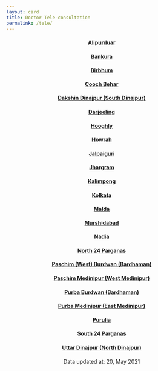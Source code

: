 ```yaml
---
layout: card
title: Doctor Tele-consultation
permalink: /tele/
---
```

<div align="center">
<a href="{{ "/tele/Alipurduar" | relative_url}}" ><div class="card"><h4><b>Alipurduar</b></h4></div></a>
<a href="{{ "/tele/Bankura" | relative_url}}" ><div class="card"><h4><b>Bankura</b></h4></div></a>
<a href="{{ "/tele/Birbhum" | relative_url}}" ><div class="card"><h4><b>Birbhum</b></h4></div></a>
<a href="{{ "/tele/Cooch-Behar" | relative_url}}" ><div class="card"><h4><b>Cooch Behar</b></h4></div></a>
<a href="{{ "/tele/Dakshin-Dinajpur-South-Dinajpur" | relative_url}}" ><div class="card"><h4><b>Dakshin Dinajpur (South Dinajpur)</b></h4></div></a>
<a href="{{ "/tele/Darjeeling" | relative_url}}" ><div class="card"><h4><b>Darjeeling</b></h4></div></a>
<a href="{{ "/tele/Hooghly" | relative_url}}" ><div class="card"><h4><b>Hooghly</b></h4></div></a>
<a href="{{ "/tele/Howrah" | relative_url}}" ><div class="card"><h4><b>Howrah</b></h4></div></a>
<a href="{{ "/tele/Jalpaiguri" | relative_url}}" ><div class="card"><h4><b>Jalpaiguri</b></h4></div></a>
<a href="{{ "/tele/Jhargram" | relative_url}}" ><div class="card"><h4><b>Jhargram</b></h4></div></a>
<a href="{{ "/tele/Kalimpong" | relative_url}}" ><div class="card"><h4><b>Kalimpong</b></h4></div></a>
<a href="{{ "/tele/Kolkata" | relative_url}}" ><div class="card"><h4><b>Kolkata</b></h4></div></a>
<a href="{{ "/tele/Malda" | relative_url}}" ><div class="card"><h4><b>Malda</b></h4></div></a>
<a href="{{ "/tele/Murshidabad" | relative_url}}" ><div class="card"><h4><b>Murshidabad</b></h4></div></a>
<a href="{{ "/tele/Nadia" | relative_url}}" ><div class="card"><h4><b>Nadia</b></h4></div></a>
<a href="{{ "/tele/North-24-Parganas" | relative_url}}" ><div class="card"><h4><b>North 24 Parganas</b></h4></div></a>
<a href="{{ "/tele/Paschim-West-Burdwan-Bardhaman" | relative_url}}" ><div class="card"><h4><b>Paschim (West) Burdwan (Bardhaman)</b></h4></div></a>
<a href="{{ "/tele/Paschim-Medinipur-West-Medinipur" | relative_url}}" ><div class="card"><h4><b>Paschim Medinipur (West Medinipur)</b></h4></div></a>
<a href="{{ "/tele/Purba-Burdwan-Bardhaman" | relative_url}}" ><div class="card"><h4><b>Purba Burdwan (Bardhaman)</b></h4></div></a>
<a href="{{ "/tele/Purba-Medinipur-East-Medinipur" | relative_url}}" ><div class="card"><h4><b>Purba Medinipur (East Medinipur)</b></h4></div></a>
<a href="{{ "/tele/Purulia" | relative_url}}" ><div class="card"><h4><b>Purulia</b></h4></div></a>
<a href="{{ "/tele/South-24-Parganas" | relative_url}}" ><div class="card"><h4><b>South 24 Parganas</b></h4></div></a>
<a href="{{ "/tele/Uttar-Dinajpur-North-Dinajpur" | relative_url}}" ><div class="card"><h4><b>Uttar Dinajpur (North Dinajpur)</b></h4></div></a>
<div style="margin-top: 20px; text-align: left; border: none;">

</div>
<div class="text_foot"> Data updated at: 20, May 2021 </div></div>
